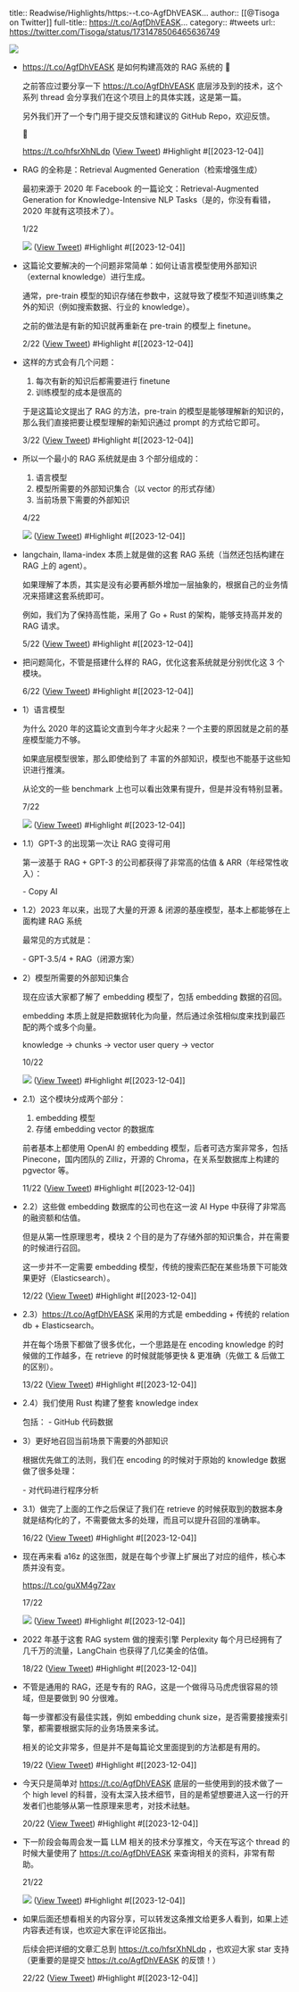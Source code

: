 title:: Readwise/Highlights/https:--t.co-AgfDhVEASK...
author:: [[@Tisoga on Twitter]]
full-title:: https://t.co/AgfDhVEASK...
category:: #tweets
url:: https://twitter.com/Tisoga/status/1731478506465636749

![](https://pbs.twimg.com/profile_images/1578459356500152321/7qWD4yJO.jpg)
- https://t.co/AgfDhVEASK 是如何构建高效的 RAG 系统的 🔎
  
  之前答应过要分享一下 https://t.co/AgfDhVEASK 底层涉及到的技术，这个系列 thread 会分享我们在这个项目上的具体实践，这是第一篇。
  
  另外我们开了一个专门用于提交反馈和建议的 GitHub Repo，欢迎反馈。
  
  🧵
  
  https://t.co/hfsrXhNLdp ([View Tweet](https://twitter.com/Tisoga/status/1731478506465636749)) #Highlight #[[2023-12-04]]
- RAG 的全称是：Retrieval Augmented Generation（检索增强生成）
  
  最初来源于 2020 年 Facebook 的一篇论文：Retrieval-Augmented Generation for Knowledge-Intensive NLP Tasks（是的，你没有看错，2020 年就有这项技术了）。
  
  1/22 
  
  ![](https://pbs.twimg.com/media/GAdyiDja0AEGBZB.png) ([View Tweet](https://twitter.com/Tisoga/status/1731478515407855691)) #Highlight #[[2023-12-04]]
- 这篇论文要解决的一个问题非常简单：如何让语言模型使用外部知识（external knowledge）进行生成。
  
  通常，pre-train 模型的知识存储在参数中，这就导致了模型不知道训练集之外的知识（例如搜索数据、行业的 knowledge）。
  
  之前的做法是有新的知识就再重新在 pre-train 的模型上 finetune。
  
  2/22 ([View Tweet](https://twitter.com/Tisoga/status/1731478519891612153)) #Highlight #[[2023-12-04]]
- 这样的方式会有几个问题：
  
  1. 每次有新的知识后都需要进行 finetune
  2. 训练模型的成本是很高的
  
  于是这篇论文提出了 RAG 的方法，pre-train 的模型是能够理解新的知识的，那么我们直接把要让模型理解的新知识通过 prompt 的方式给它即可。
  
  3/22 ([View Tweet](https://twitter.com/Tisoga/status/1731478523041526075)) #Highlight #[[2023-12-04]]
- 所以一个最小的 RAG 系统就是由 3 个部分组成的：
  
  1. 语言模型
  2. 模型所需要的外部知识集合（以 vector 的形式存储）
  3. 当前场景下需要的外部知识
  
  4/22 
  
  ![](https://pbs.twimg.com/media/GAdyi-qasAAHuMo.jpg) ([View Tweet](https://twitter.com/Tisoga/status/1731478531258093656)) #Highlight #[[2023-12-04]]
- langchain, llama-index 本质上就是做的这套 RAG 系统（当然还包括构建在 RAG 上的 agent）。
  
  如果理解了本质，其实是没有必要再额外增加一层抽象的，根据自己的业务情况来搭建这套系统即可。
  
  例如，我们为了保持高性能，采用了 Go + Rust 的架构，能够支持高并发的 RAG 请求。
  
  5/22 ([View Tweet](https://twitter.com/Tisoga/status/1731478535100051561)) #Highlight #[[2023-12-04]]
- 把问题简化，不管是搭建什么样的 RAG，优化这套系统就是分别优化这 3 个模块。
  
  6/22 ([View Tweet](https://twitter.com/Tisoga/status/1731478538359083474)) #Highlight #[[2023-12-04]]
- 1）语言模型
  
  为什么 2020 年的这篇论文直到今年才火起来？一个主要的原因就是之前的基座模型能力不够。
  
  如果底层模型很笨，那么即使给到了 丰富的外部知识，模型也不能基于这些知识进行推演。
  
  从论文的一些 benchmark 上也可以看出效果有提升，但是并没有特别显著。
  
  7/22 
  
  ![](https://pbs.twimg.com/media/GAdyj5fa0AA7Hez.png) ([View Tweet](https://twitter.com/Tisoga/status/1731478547628482568)) #Highlight #[[2023-12-04]]
- 1.1）GPT-3 的出现第一次让 RAG 变得可用
  
  第一波基于 RAG + GPT-3 的公司都获得了非常高的估值 & ARR（年经常性收入）：
  
  \- Copy AI
- 1.2）2023 年以来，出现了大量的开源 & 闭源的基座模型，基本上都能够在上面构建 RAG 系统
  
  最常见的方式就是：
  
  \- GPT-3.5/4 + RAG（闭源方案）
- 2）模型所需要的外部知识集合
  
  现在应该大家都了解了 embedding 模型了，包括 embedding 数据的召回。
  
  embedding 本质上就是把数据转化为向量，然后通过余弦相似度来找到最匹配的两个或多个向量。
  
  knowledge -> chunks -> vector
  user query -> vector
  
  10/22 
  
  ![](https://pbs.twimg.com/media/GAdyk2eacAA5WKL.jpg) ([View Tweet](https://twitter.com/Tisoga/status/1731478562409189817)) #Highlight #[[2023-12-04]]
- 2.1）这个模块分成两个部分：
  
  1. embedding 模型
  2. 存储 embedding vector 的数据库
  
  前者基本上都使用 OpenAI 的 embedding 模型，后者可选方案非常多，包括 Pinecone，国内团队的 Zilliz，开源的 Chroma，在关系型数据库上构建的 pgvector 等。
  
  11/22 ([View Tweet](https://twitter.com/Tisoga/status/1731478566091788317)) #Highlight #[[2023-12-04]]
- 2.2）这些做 embedding 数据库的公司也在这一波 AI Hype 中获得了非常高的融资额和估值。
  
  但是从第一性原理思考，模块 2 个目的是为了存储外部的知识集合，并在需要的时候进行召回。
  
  这一步并不一定需要 embedding 模型，传统的搜索匹配在某些场景下可能效果更好（Elasticsearch）。
  
  12/22 ([View Tweet](https://twitter.com/Tisoga/status/1731478569279524982)) #Highlight #[[2023-12-04]]
- 2.3）https://t.co/AgfDhVEASK 采用的方式是 embedding + 传统的 relation db + Elasticsearch。
  
  并在每个场景下都做了很多优化，一个思路是在 encoding knowledge 的时候做的工作越多，在  retrieve 的时候就能够更快 & 更准确（先做工 & 后做工的区别）。
  
  13/22 ([View Tweet](https://twitter.com/Tisoga/status/1731478572576219339)) #Highlight #[[2023-12-04]]
- 2.4）我们使用 Rust 构建了整套 knowledge index
  
  包括：
  \- GitHub  代码数据
- 3）更好地召回当前场景下需要的外部知识
  
  根据优先做工的法则，我们在 encoding 的时候对于原始的 knowledge 数据做了很多处理：
  
  \- 对代码进行程序分析
- 3.1）做完了上面的工作之后保证了我们在 retrieve 的时候获取到的数据本身就是结构化的了，不需要做太多的处理，而且可以提升召回的准确率。
  
  16/22 ([View Tweet](https://twitter.com/Tisoga/status/1731478582088847794)) #Highlight #[[2023-12-04]]
- 现在再来看 a16z 的这张图，就是在每个步骤上扩展出了对应的组件，核心本质并没有变。
  
  https://t.co/guXM4g72av
  
  17/22 
  
  ![](https://pbs.twimg.com/media/GAdymhdaQAAvM9R.png) ([View Tweet](https://twitter.com/Tisoga/status/1731478591731548552)) #Highlight #[[2023-12-04]]
- 2022 年基于这套 RAG system 做的搜索引擎 Perplexity 每个月已经拥有了几千万的流量，LangChain 也获得了几亿美金的估值。
  
  18/22 ([View Tweet](https://twitter.com/Tisoga/status/1731478595712012508)) #Highlight #[[2023-12-04]]
- 不管是通用的 RAG，还是专有的 RAG，这是一个做得马马虎虎很容易的领域，但是要做到 90 分很难。
  
  每一步骤都没有最佳实践，例如 embedding chunk size，是否需要接搜索引擎，都需要根据实际的业务场景来多试。
  
  相关的论文非常多，但是并不是每篇论文里面提到的方法都是有用的。
  
  19/22 ([View Tweet](https://twitter.com/Tisoga/status/1731478598815785249)) #Highlight #[[2023-12-04]]
- 今天只是简单对 https://t.co/AgfDhVEASK 底层的一些使用到的技术做了一个 high level 的科普，没有太深入技术细节，目的是希望想要进入这一行的开发者们也能够从第一性原理来思考，对技术祛魅。
  
  20/22 ([View Tweet](https://twitter.com/Tisoga/status/1731478601877635457)) #Highlight #[[2023-12-04]]
- 下一阶段会每周会发一篇 LLM 相关的技术分享推文，今天在写这个 thread 的时候大量使用了 https://t.co/AgfDhVEASK 来查询相关的资料，非常有帮助。
  
  21/22 
  
  ![](https://pbs.twimg.com/media/GAdynlfbsAAe3nl.jpg) ([View Tweet](https://twitter.com/Tisoga/status/1731478612191371442)) #Highlight #[[2023-12-04]]
- 如果后面还想看相关的内容分享，可以转发这条推文给更多人看到，如果上述内容表述有误，也欢迎大家在评论区指出。
  
  后续会把详细的文章汇总到 https://t.co/hfsrXhNLdp ，也欢迎大家 star 支持（更重要的是提交 https://t.co/AgfDhVEASK 的反馈！）
  
  22/22 ([View Tweet](https://twitter.com/Tisoga/status/1731478616549281884)) #Highlight #[[2023-12-04]]